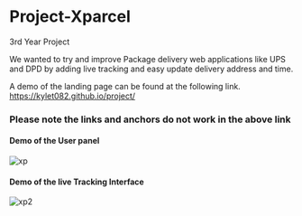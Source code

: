 # Project-Xparcel
3rd Year Project

We wanted to try and improve Package delivery web applications like UPS and DPD by adding live tracking and easy 
update delivery address and time.  

A demo of the landing page can be found at the following link. https://kylet082.github.io/project/
### Please note the links and anchors do not work in the above link

#### Demo of the User panel

![xp](https://cloud.githubusercontent.com/assets/14908229/26276707/5a58f422-3d74-11e7-87d4-38bdbfbbca3f.PNG)

#### Demo of the live Tracking Interface

![xp2](https://cloud.githubusercontent.com/assets/14908229/26276716/87f3db86-3d74-11e7-875a-55d17d131052.PNG)
